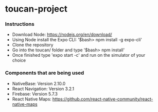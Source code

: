 toucan-project
======
### Instructions
* Download Node: https://nodejs.org/en/download/
* Using Node install the Expo CLI: '$bash> npm install -g expo-cli'
* Clone the repository
* Go into the toucan/ folder and type '$bash> npm install'
* Once finished type 'expo start -c' and run on the simulator of your choice


### Components that are being used
* NativeBase: Version 2.10.0
* React Navigation: Version 3.2.1
* Firebase: Version 5.7.3
* React Native Maps: https://github.com/react-native-community/react-native-maps
